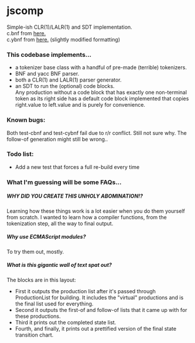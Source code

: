 # jscomp

Simple-ish CLR(1)/LALR(1) and SDT implementation.  
c.bnf from [here.](https://cs.wmich.edu/~gupta/teaching/cs4850/sumII06/The%20syntax%20of%20C%20in%20Backus-Naur%20form.htm)  
c.ybnf from [here.](http://www.cs.man.ac.uk/~pjj/bnf/c_syntax.bnf) (slightly modified formatting)  

### This codebase implements...
* a tokenizer base class with a handful of pre-made (terrible) tokenizers.
* BNF and yacc BNF parser.  
* both a CLR(1) and LALR(1) parser generator.
* an SDT to run the (optional) code blocks.  
 Any production without a code block that has exactly one non-terminal token as its right side has a default code block implemented that copies right.value to left.value and is purely for convenience.

### Known bugs:

Both test-cbnf and test-cybnf fail due to r/r conflict. Still not sure why. The follow-of generation might still be wrong..

### Todo list:

* Add a new test that forces a full re-build every time

### What I'm guessing will be some FAQs...

##### WHY DID YOU CREATE THIS UNHOLY ABOMINATION!?
Learning how these things work is a lot easier when you do them yourself from scratch. I wanted to learn how a compiler functions, from the tokenization step, all the way to final output.

##### Why use ECMAScript modules?
To try them out, mostly.

##### What is this gigantic wall of text spat out?
The blocks are in this layout:
* First it outputs the production list after it's passed through ProductionList for building. It includes the "virtual" productions and is the final list used for everything.
* Second it outputs the first-of and follow-of lists that it came up with for these productions.
* Third it prints out the completed state list.
* Fourth, and finally, it prints out a prettified version of the final state transition chart.
